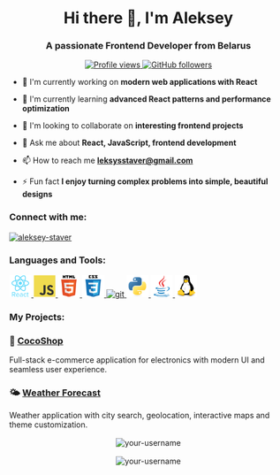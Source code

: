 <h1 align="center">Hi there 👋, I'm Aleksey</h1>
<h3 align="center">A passionate Frontend Developer from Belarus</h3>

<p align="center">
  <a href="https://github.com/your-username">
    <img src="https://komarev.com/ghpvc/?username=your-username&label=Profile%20views&color=0e75b6&style=flat" alt="Profile views" />
  </a>
  <a href="https://github.com/your-username?tab=followers">
    <img src="https://img.shields.io/github/followers/your-username?label=Followers&style=social" alt="GitHub followers"/>
  </a>
</p>

- 🔭 I'm currently working on **modern web applications with React**

- 🌱 I'm currently learning **advanced React patterns and performance optimization**

- 👯 I'm looking to collaborate on **interesting frontend projects**

- 💬 Ask me about **React, JavaScript, frontend development**

- 📫 How to reach me **leksysstaver@gmail.com**

- ⚡ Fun fact **I enjoy turning complex problems into simple, beautiful designs**

<h3 align="left">Connect with me:</h3>
<p align="left">
  <a href="https://linkedin.com/in/aleksey-staver" target="blank">
    <img align="center" src="https://raw.githubusercontent.com/rahuldkjain/github-profile-readme-generator/master/src/images/icons/Social/linked-in-alt.svg" alt="aleksey-staver" height="30" width="40" />
  </a>
</p>

<h3 align="left">Languages and Tools:</h3>
<p align="left">
  <a href="https://reactjs.org/" target="_blank" rel="noreferrer">
    <img src="https://raw.githubusercontent.com/devicons/devicon/master/icons/react/react-original-wordmark.svg" alt="react" width="40" height="40"/>
  </a>
  <a href="https://developer.mozilla.org/en-US/docs/Web/JavaScript" target="_blank" rel="noreferrer">
    <img src="https://raw.githubusercontent.com/devicons/devicon/master/icons/javascript/javascript-original.svg" alt="javascript" width="40" height="40"/>
  </a>
  <a href="https://www.w3.org/html/" target="_blank" rel="noreferrer">
    <img src="https://raw.githubusercontent.com/devicons/devicon/master/icons/html5/html5-original-wordmark.svg" alt="html5" width="40" height="40"/>
  </a>
  <a href="https://www.w3schools.com/css/" target="_blank" rel="noreferrer">
    <img src="https://raw.githubusercontent.com/devicons/devicon/master/icons/css3/css3-original-wordmark.svg" alt="css3" width="40" height="40"/>
  </a>
  <a href="https://git-scm.com/" target="_blank" rel="noreferrer">
    <img src="https://www.vectorlogo.zone/logos/git-scm/git-scm-icon.svg" alt="git" width="40" height="40"/>
  </a>
  <a href="https://www.python.org" target="_blank" rel="noreferrer">
    <img src="https://raw.githubusercontent.com/devicons/devicon/master/icons/python/python-original.svg" alt="python" width="40" height="40"/>
  </a>
  <a href="https://www.java.com" target="_blank" rel="noreferrer">
    <img src="https://raw.githubusercontent.com/devicons/devicon/master/icons/java/java-original.svg" alt="java" width="40" height="40"/>
  </a>
  <a href="https://www.linux.org/" target="_blank" rel="noreferrer">
    <img src="https://raw.githubusercontent.com/devicons/devicon/master/icons/linux/linux-original.svg" alt="linux" width="40" height="40"/>
  </a>
</p>

<h3 align="left">My Projects:</h3>

### 🛒 [CocoShop](https://github.com/alekseystaver/CocoShopFrontend)
Full-stack e-commerce application for electronics with modern UI and seamless user experience.

### 🌤️ [Weather Forecast](https://github.com/alekseystaver/weather-app)
Weather application with city search, geolocation, interactive maps and theme customization.

<p align="center">
  <img align="center" src="https://github-readme-stats.vercel.app/api?username=your-username&show_icons=true&locale=en&theme=radical" alt="your-username" />
</p>

<p align="center">
  <img align="center" src="https://github-readme-streak-stats.herokuapp.com/?user=your-username&theme=radical" alt="your-username" />
</p>
